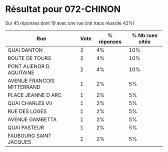 # Résultat pour 072-CHINON

Sur 45 réponses dont 19 avec une rue cité (taux réussite 42%)

| Rue | Vote | % réponses | % Nb rues cités|
|-----|------|------------|----------------|
| QUAI DANTON | 2 | 4% | 10%|
| ROUTE DE TOURS | 2 | 4% | 10%|
| PONT ALIENOR D AQUITAINE | 2 | 4% | 10%|
| AVENUE FRANCOIS MITTERRAND | 1 | 2% | 5%|
| PLACE JEANNE D ARC | 1 | 2% | 5%|
| QUAI CHARLES VII | 1 | 2% | 5%|
| RUE DES LOGES | 1 | 2% | 5%|
| AVENUE GAMBETTA | 1 | 2% | 5%|
| QUAI PASTEUR | 1 | 2% | 5%|
| FAUBOURG SAINT JACQUES | 1 | 2% | 5%|
